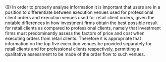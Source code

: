 (9) In order to properly analyse information it is important that users are in a position to differentiate between execution venues used for professional client orders and execution venues used for retail client orders, given the notable differences in how investment firms obtain the best possible result for retail clients as compared to professional clients, namely that investment firms must predominantly assess the factors of price and cost when executing orders from retail clients. Therefore it is appropriate that information on the top five execution venues be provided separately for retail clients and for professional clients respectively, permitting a qualitative assessment to be made of the order flow to such venues.